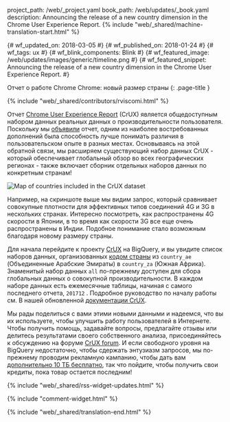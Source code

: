 project_path: /web/_project.yaml
book_path: /web/updates/_book.yaml
description: Announcing the release of a new country dimension in the Chrome User Experience Report.
{% include "web/_shared/machine-translation-start.html" %}

{# wf_updated_on: 2018-03-05 #}
{# wf_published_on: 2018-01-24 #}
{# wf_tags: ux #}
{# wf_blink_components: Blink #}
{# wf_featured_image: /web/updates/images/generic/timeline.png #}
{# wf_featured_snippet: Announcing the release of a new country dimension in the Chrome User Experience Report. #}

Отчет о работе Chrome Chrome: новый размер страны {: .page-title }

{% include "web/_shared/contributors/rviscomi.html" %}

<div class="clearfix"></div>

Отчет [Chrome User Experience Report](/web/tools/chrome-user-experience-report/) (CrUX) является общедоступным набором данных реальных данных о производительности пользователя. Поскольку мы [объявили](https://blog.chromium.org/2017/10/introducing-chrome-user-experience-report.html) отчет, одним из наиболее востребованных дополнений была способность лучше понимать различия в пользовательском опыте в разных местах. Основываясь на этой обратной связи, мы расширяем существующий набор данных CrUX - который обеспечивает глобальный обзор во всех географических регионах - также включает сборник отдельных наборов данных по конкретным странам!

<img src="/web/updates/images/2018/01/crux-countries.png"
    alt="Map of countries included in the CrUX dataset"/>

Например, на скриншоте выше мы видим запрос, который сравнивает совокупные плотности для эффективных типов соединений 4G и 3G в нескольких странах. Интересно посмотреть, как распространены 4G скорости в Японии, в то время как скорости 3G все еще очень распространены в Индии. Подобное понимание стало возможным благодаря новому размеру страны.

Для начала перейдите к проекту [CrUX](https://bigquery.cloud.google.com/dataset/chrome-ux-report:all) на BigQuery, и вы увидите список наборов данных, организованных [кодом страны](https://en.wikipedia.org/wiki/ISO_3166-1_alpha-2) из `country_ae` (Объединенные Арабские Эмираты) в `country_za` (Южная Африка). Знаменитый набор данных `all` по-прежнему доступен для сбора глобальных данных о совокупной производительности. В каждом наборе данных есть ежемесячные таблицы, начиная с самого последнего отчета, `201712` . Подробное руководство по началу работы см. В нашей обновленной [документации CrUX](/web/tools/chrome-user-experience-report/).

Мы рады поделиться с вами этими новыми данными и надеемся, что вы их используете, чтобы улучшить работу пользователей в Интернете. Чтобы получить помощь, задавайте вопросы, предлагайте отзывы или делитесь результатами своего собственного анализа, присоединяйтесь к обсуждению на форуме [CrUX forum](https://groups.google.com/a/chromium.org/forum/#!forum/chrome-ux-report). И если свободного уровня на BigQuery недостаточно, чтобы сдержать энтузиазм запросов, мы по-прежнему проводим рекламную кампанию, чтобы дать вам [дополнительно 10 ТБ бесплатно](https://docs.google.com/forms/d/e/1FAIpQLSeMYnz93JQuO7rPewVrKpLfxO7JREOysti0CQyRo31bc7cXHA/viewform), так что пойдите, чтобы получить свои кредиты, пока товар остается последним!

{% include "web/_shared/rss-widget-updates.html" %}

{% include "comment-widget.html" %}

{% include "web/_shared/translation-end.html" %}
